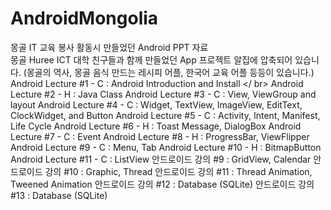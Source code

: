 # AndroidMongolia
몽골 IT 교육 봉사 활동시 만들었던 Android PPT 자료 </br>
몽골 Huree ICT 대학 친구들과 함께 만들었던 App 프로젝트 알집에 압축되어 있습니다. (몽골의 역사, 몽골 음식 만드는 레시피 어플, 한국어 교육 어플 등등이 있습니다.)
Android Lecture #1 - C : Android Introduction and Install </ br>
Android Lecture #2 - H : Java Class
Android Lecture #3 - C : View, ViewGroup and layout
Android Lecture #4 - C : Widget, TextView, ImageView, EditText, ClockWidget, and Button
Android Lecture #5 - C : Activity, Intent, Manifest, Life Cycle
Android Lecture #6 - H : Toast Message, DialogBox
Android Lecture #7 - C : Event
Android Lecture #8 - H : ProgressBar, ViewFlipper
Android Lecture #9 - C : Menu, Tab
Android Lecture #10 - H : BitmapButton
Android Lecture #11 - C : ListView
안드로이드 강의 #9 : GridView, Calendar
안드로이드 강의 #10 : Graphic, Thread
안드로이드 강의 #11 : Thread Animation, Tweened Animation
안드로이드 강의 #12 : Database (SQLite)
안드로이드 강의 #13 : Database (SQLite)


